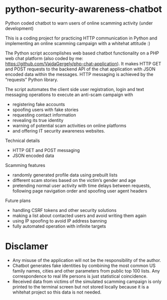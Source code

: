 # python-security-awareness-chatbot
Python coded chatbot to warn users of online scamming activity (under development)


This is a coding project for practicing HTTP communication in Python and implementing an online scamming campaign with a whitehat attitude :)

The Python script accomplishes web based chatbot functionality on a PHP web chat platform (also coded by me: https://github.com/VajdaGergely/php-chat-application). It makes HTTP GET and POST requests to the backend API of the chat application with JSON encoded data within the messages. HTTP messaging is achieved by the “requests” Python library.


The script automates the client side user registration, login and text messaging operations to execute an anti-scam campaign with
  * registering fake accounts
  * spoofing users with fake stories
  * requesting contact information
  * revealing its true identity
  * warning of potential scam activities on online platforms
  * and offering IT security awareness websites.

Technical details
  * HTTP GET and POST messaging
  * JSON encoded data


Scamming features
  * randomly generated profile data using prebuilt lists
  * different scam stories based on the victim’s gender and age
  * pretending normal user activity with time delays between requests, following page navigation order and spoofing user agent headers

Future plans
  * handling CSRF tokens and other security solutions
  * making a list about contacted users and avoid writing them again
  * using IP spoofing to avoid IP address banning
  * fully automated operation with infinite targets


<h1>Disclamer</h1>

  * Any misuse of the application will not be the responsibility of the author.
  * Chatbot generates fake identities by combining the most common US family names,
cities and other parameters from public top 100 lists. Any correspondence to real life persons is just statistical coincidence.
  * Received data from victims of the simulated scamming campaign is only printed to the terminal screen but not stored locally because it is a whitehat project so this data is not needed.


